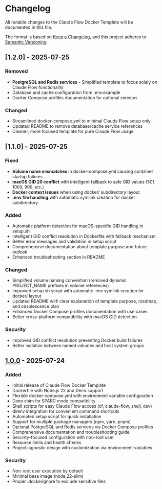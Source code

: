 # Changelog

All notable changes to the Claude Flow Docker Template will be documented in this file.

The format is based on [Keep a Changelog](https://keepachangelog.com/en/1.0.0/),
and this project adheres to [Semantic Versioning](https://semver.org/spec/v2.0.0.html).

## [1.2.0] - 2025-07-25

### Removed
- **PostgreSQL and Redis services** - Simplified template to focus solely on Claude Flow functionality
- Database and cache configuration from .env.example
- Docker Compose profiles documentation for optional services

### Changed
- Streamlined docker-compose.yml to minimal Claude Flow setup only
- Updated README to remove database/cache service references
- Cleaner, more focused template for pure Claude Flow usage

## [1.1.0] - 2025-07-25

### Fixed
- **Volume name mismatches** in docker-compose.yml causing container startup failures
- **macOS GID 20 conflict** with intelligent fallback to safe GID values (501, 1000, 999, etc.)
- **Docker context issues** when using docker/ subdirectory layout
- **.env file handling** with automatic symlink creation for docker subdirectory

### Added
- Automatic platform detection for macOS-specific GID handling in setup.sh
- Intelligent GID conflict resolution in Dockerfile with fallback mechanism
- Better error messages and validation in setup script
- Comprehensive documentation about template purpose and future outlook
- Enhanced troubleshooting section in README

### Changed
- Simplified volume naming convention (removed dynamic PROJECT_NAME prefixes in volume references)
- Improved setup.sh script with automatic .env symlink creation for docker/ layout
- Updated README with clear explanation of template purpose, roadmap, and obsolescence plan
- Enhanced Docker Compose profiles documentation with use cases
- Better cross-platform compatibility with macOS GID detection

### Security
- Improved GID conflict resolution preventing Docker build failures
- Better isolation between named volumes and host system groups

## [1.0.0] - 2025-07-24

### Added
- Initial release of Claude Flow Docker Template
- Dockerfile with Node.js 22 and Deno support
- Flexible docker-compose.yml with environment variable configuration
- Deno shim for SPARC mode compatibility
- Shell scripts for easy Claude Flow access (cf, claude-flow, shell, dev)
- direnv integration for convenient command shortcuts
- Automated setup script for quick installation
- Support for multiple package managers (npm, yarn, pnpm)
- Optional PostgreSQL and Redis services via Docker Compose profiles
- Comprehensive documentation and troubleshooting guide
- Security-focused configuration with non-root user
- Resource limits and health checks
- Project-agnostic design with customization via environment variables

### Security
- Non-root user execution by default
- Minimal base image (node:22-slim)
- Proper .dockerignore to exclude sensitive files

[1.0.0]: https://github.com/redpop/claude-flow-docker-template/releases/tag/v1.0.0